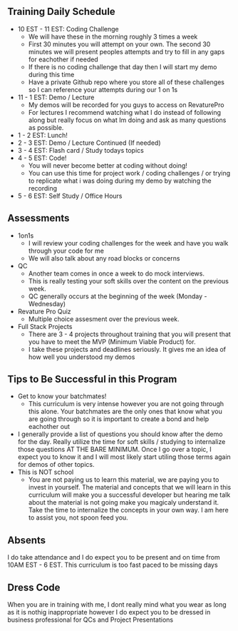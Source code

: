 ## Training Daily Schedule
- 10 EST - 11 EST: Coding Challenge
    - We will have these in the morning roughly 3 times a week
    - First 30 minutes you will attempt on your own. The second 30 minutes we will present peoples attempts and try to fill in any gaps for eachother if needed
    - If there is no coding challenge that day then I will start my demo during this time
    - Have a private Github repo where you store all of these challenges so I can reference your attempts during our 1 on 1s
- 11 - 1 EST: Demo / Lecture
    - My demos will be recorded for you guys to access on RevaturePro
    - For lectures I recommend watching what I do instead of following along but really focus on what Im doing and ask as many questions as possible. 
- 1 - 2 EST: Lunch!
- 2 - 3 EST: Demo / Lecture Continued (If needed)
- 3 - 4 EST: Flash card / Study todays topics
- 4 - 5 EST: Code!
    - You will never become better at coding without doing!
    - You can use this time for project work / coding challenges / or trying to replicate what i was doing during my demo by watching the recording
- 5 - 6 EST: Self Study / Office Hours

## Assessments
- 1on1s
    - I will review your coding challenges for the week and have you walk through your code for me
    - We will also talk about any road blocks or concerns
- QC
    - Another team comes in once a week to do mock interviews. 
    - This is really testing your soft skills over the content on the previous week. 
    - QC generally occurs at the beginning of the week (Monday - Wednesday)
- Revature Pro Quiz
    - Multiple choice assesment over the previous week.
- Full Stack Projects
    - There are 3 - 4 projects throughout training that you will present that you have to meet the MVP (Minimum Viable Product) for. 
    - I take these projects and deadlines seriously. It gives me an idea of how well you understood my demos

## Tips to Be Successful in this Program
- Get to know your batchmates!
    - This curriculum is very intense however you are not going through this alone. Your batchmates are the only ones that know what you are going through so it is important to create a bond and help eachother out
- I generally provide a list of questions you should know after the demo for the day. Really utilize the time for soft skills / studying to internalize those questions AT THE BARE MINIMUM. Once I go over a topic, I expect you to know it and I will most likely start utiling those terms again for demos of other topics. 
- This is NOT school
    - You are not paying us to learn this material, we are paying you to invest in yourself. The material and concepts that we will learn in this curriculum will make you a successful developer but hearing me talk about the material is not going make you magicaly understand it. Take the time to internalize the concepts in your own way. I am here to assist you, not spoon feed you.

## Absents
I do take attendance and I do expect you to be present and on time from 10AM EST - 6 EST. This curriculum is too fast paced to be missing days

## Dress Code
When you are in training with me, I dont really mind what you wear as long as it is nothig inappropriate however I do expect you to be dressed in business professional for QCs and Project Presentations
